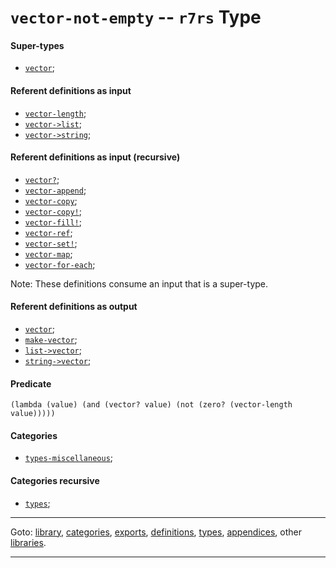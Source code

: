 

<a id='type__r7rs__vector-not-empty'></a>

# `vector-not-empty` -- `r7rs` Type


<a id='type__r7rs__vector-not-empty__super-types'></a>

#### Super-types

 * [`vector`](../../r7rs/types/vector.md#type__r7rs__vector);


<a id='type__r7rs__vector-not-empty__referent-definitions-input'></a>

#### Referent definitions as input

 * [`vector-length`](../../r7rs/definitions/vector-length.md#definition__r7rs__vector-length);
 * [`vector->list`](../../r7rs/definitions/vector-_3e_list.md#definition__r7rs__vector-_3e_list);
 * [`vector->string`](../../r7rs/definitions/vector-_3e_string.md#definition__r7rs__vector-_3e_string);


<a id='type__r7rs__vector-not-empty__referent-definitions-input-recursive'></a>

#### Referent definitions as input (recursive)

 * [`vector?`](../../r7rs/definitions/vector_3f.md#definition__r7rs__vector_3f);
 * [`vector-append`](../../r7rs/definitions/vector-append.md#definition__r7rs__vector-append);
 * [`vector-copy`](../../r7rs/definitions/vector-copy.md#definition__r7rs__vector-copy);
 * [`vector-copy!`](../../r7rs/definitions/vector-copy_21.md#definition__r7rs__vector-copy_21);
 * [`vector-fill!`](../../r7rs/definitions/vector-fill_21.md#definition__r7rs__vector-fill_21);
 * [`vector-ref`](../../r7rs/definitions/vector-ref.md#definition__r7rs__vector-ref);
 * [`vector-set!`](../../r7rs/definitions/vector-set_21.md#definition__r7rs__vector-set_21);
 * [`vector-map`](../../r7rs/definitions/vector-map.md#definition__r7rs__vector-map);
 * [`vector-for-each`](../../r7rs/definitions/vector-for-each.md#definition__r7rs__vector-for-each);

Note:  These definitions consume an input that is a super-type.


<a id='type__r7rs__vector-not-empty__referent-definitions-output'></a>

#### Referent definitions as output

 * [`vector`](../../r7rs/definitions/vector.md#definition__r7rs__vector);
 * [`make-vector`](../../r7rs/definitions/make-vector.md#definition__r7rs__make-vector);
 * [`list->vector`](../../r7rs/definitions/list-_3e_vector.md#definition__r7rs__list-_3e_vector);
 * [`string->vector`](../../r7rs/definitions/string-_3e_vector.md#definition__r7rs__string-_3e_vector);


<a id='type__r7rs__vector-not-empty__predicate'></a>

#### Predicate

````
(lambda (value) (and (vector? value) (not (zero? (vector-length value)))))
````


<a id='type__r7rs__vector-not-empty__categories'></a>

#### Categories

 * [`types-miscellaneous`](../../r7rs/categories/types-miscellaneous.md#category__r7rs__types-miscellaneous);


<a id='type__r7rs__vector-not-empty__categories-recursive'></a>

#### Categories recursive

 * [`types`](../../r7rs/categories/types.md#category__r7rs__types);

----

Goto: [library](../../r7rs/_index.md#library__r7rs), [categories](../../r7rs/categories/_index.md#toc__r7rs__categories), [exports](../../r7rs/exports/_index.md#toc__r7rs__exports), [definitions](../../r7rs/definitions/_index.md#toc__r7rs__definitions), [types](../../r7rs/types/_index.md#toc__r7rs__types), [appendices](../../r7rs/appendices/_index.md#toc__r7rs__appendices), other [libraries](../../_libraries.md#toc__libraries).

----

